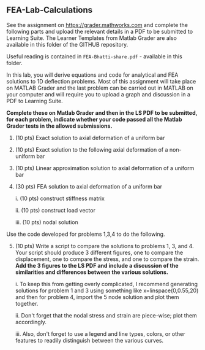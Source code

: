 ## FEA-Lab-Calculations

See the assignment on <https://grader.mathworks.com> and complete the following parts and upload the relevant details in a PDF to be submitted to Learning Suite.
The Learner Templates from Matlab Grader are also available in this folder of the GITHUB repository.

Useful reading is contained in `FEA-Bhatti-share.pdf` - available in this folder.

In this lab, you will derive equations and code for analytical and FEA solutions to 1D deflection problems. Most of this assignment will take place on MATLAB Grader and the last problem can be carried out in MATLAB on your computer and will require you to upload a graph and discussion in a PDF to Learning Suite. 

**Complete these on Matlab Grader and then in the LS PDF to be submitted, for each problem, indicate whether your code passed all the Matlab Grader tests in the allowed submissions.**

1.	(10 pts) Exact solution to axial deformation of a uniform bar
2.	(10 pts) Exact solution to the following axial deformation of a non-uniform bar 
3.	(10 pts) Linear approximation solution to axial deformation of a uniform bar
4.	(30 pts) FEA solution to axial deformation of a uniform bar 

    i.	(10 pts) construct stiffness matrix

    ii. (10 pts) construct load vector

    iii. (10 pts) nodal solution

Use the code developed for problems 1,3,4 to do the following.

5.	(10 pts) Write a script to compare the solutions to problems 1, 3, and 4. Your script should produce 3 different figures, one to compare the displacement, one to compare the stress, and one to compare the strain. **Add the 3 figures to the LS PDF and include a discussion of the similarities and differences between the various solutions.**
  
    i.  To keep this from getting overly complicated, I recommend generating solutions for problem 1 and 3 using something like x=linspace(0,0.55,20) and then for problem 4, import the 5 node solution and plot them together. 
  
    ii.  Don't forget that the nodal stress and strain are piece-wise; plot them accordingly.
  
    iii.  Also, don't forget to use a legend and line types, colors, or other features to readily distinguish between the various curves.
 
